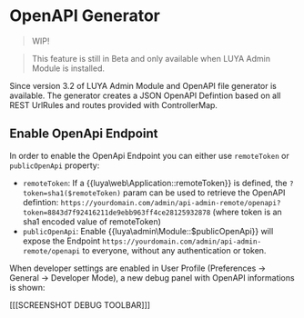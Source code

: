 # OpenAPI Generator

> WIP!

> This feature is still in Beta and only available when LUYA Admin Module is installed.

Since version 3.2 of LUYA Admin Module and OpenAPI file generator is available. The generator creates a JSON OpenAPI Defintion based on all REST UrlRules and routes provided with ControllerMap.

## Enable OpenApi Endpoint

In order to enable the OpenApi Endpoint you can either use `remoteToken` or ` publicOpenApi` property:

+ `remoteToken`: If a {{luya\web\Application::remoteToken}} is defined, the `?token=sha1($remoteToken)` param can be used to retrieve the OpenAPI defintion: `https://yourdomain.com/admin/api-admin-remote/openapi?token=8843d7f92416211de9ebb963ff4ce28125932878` (where token is an sha1 encoded value of remoteToken)
+ `publicOpenApi`: Enable {{luya\admin\Module::$publicOpenApi}} will expose the Endpoint `https://yourdomain.com/admin/api-admin-remote/openapi` to everyone, without any authentication or token.

When developer settings are enabled in User Profile (Preferences -> General -> Developer Mode), a new debug panel with OpenAPI informations is shown:

[[[SCREENSHOT DEBUG TOOLBAR]]]

